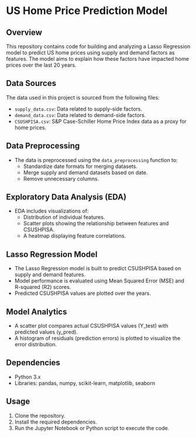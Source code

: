 # US Home Price Prediction Model

## Overview
This repository contains code for building and analyzing a Lasso Regression model to predict US home prices using supply and demand factors as features. The model aims to explain how these factors have impacted home prices over the last 20 years.

## Data Sources
The data used in this project is sourced from the following files:
- `supply_data.csv`: Data related to supply-side factors.
- `demand_data.csv`: Data related to demand-side factors.
- `CSUSHPISA.csv`: S&P Case-Schiller Home Price Index data as a proxy for home prices.

## Data Preprocessing
- The data is preprocessed using the `data_preprocessing` function to:
  - Standardize date formats for merging datasets.
  - Merge supply and demand datasets based on date.
  - Remove unnecessary columns.

## Exploratory Data Analysis (EDA)
- EDA includes visualizations of:
  - Distribution of individual features.
  - Scatter plots showing the relationship between features and CSUSHPISA.
  - A heatmap displaying feature correlations.

## Lasso Regression Model
- The Lasso Regression model is built to predict CSUSHPISA based on supply and demand features.
- Model performance is evaluated using Mean Squared Error (MSE) and R-squared (R2) scores.
- Predicted CSUSHPISA values are plotted over the years.

## Model Analytics
- A scatter plot compares actual CSUSHPISA values (Y_test) with predicted values (y_pred).
- A histogram of residuals (prediction errors) is plotted to visualize the error distribution.

## Dependencies
- Python 3.x
- Libraries: pandas, numpy, scikit-learn, matplotlib, seaborn

## Usage
1. Clone the repository.
2. Install the required dependencies.
3. Run the Jupyter Notebook or Python script to execute the code.
